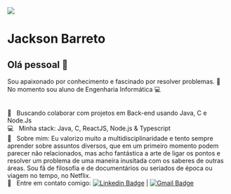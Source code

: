 <img width="auto" src="https://avatars.githubusercontent.com/u/13190121?s=80&v=4g">


# Jackson Barreto

## Olá pessoal 👋
Sou apaixonado por conhecimento e fascinado por resolver problemas.
:rocket:  &nbsp; No momento sou aluno de Engenharia Informática :computer:

<br/> :purple_heart: &nbsp; Buscando colaborar com projetos em Back-end usando Java, C e Node.Js
<br/> :computer: &nbsp; Minha stack: Java, C, ReactJS, Node.js & Typescript
<br/> 💬  &nbsp; Sobre mim: Eu valorizo muito a multidisciplinaridade e tento sempre aprender sobre assuntos diversos, que em um primeiro momento podem parecer não relacionados, mas acho fantástica a arte de ligar os pontos e resolver um problema de uma maneira inusitada com os saberes de outras áreas. Sou fã de filosofia e de documentários ou seriados de época ou viagem no tempo, no Netflix.
<br/> :email: &nbsp; Entre em contato comigo: [![Linkedin Badge](https://img.shields.io/badge/-JacksonBarreto-blue?style=flat-square&logo=Linkedin&logoColor=white&link=https://www.linkedin.com/in/jacksonbarreto/)](https://www.linkedin.com/in/jacksonbarreto/) 
| 
[![Gmail Badge](https://img.shields.io/badge/-jackson.barreto@gmail.com-c14438?style=flat-square&logo=Gmail&logoColor=white&link=mailto:jackson.barreto@gmail.com)](mailto:jackson.barreto@gmail.com)



